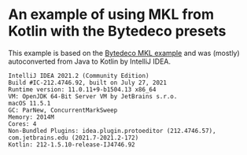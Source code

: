 # An example of using MKL from Kotlin with the Bytedeco presets

This example is based on the [Bytedeco MKL example](https://github.com/bytedeco/javacpp-presets/tree/b603f85ee36a275c19dd1cf5585b50cfe9d3b9e1/mkl)
and was (mostly) autoconverted from Java to Kotlin by IntelliJ IDEA.

```
IntelliJ IDEA 2021.2 (Community Edition)
Build #IC-212.4746.92, built on July 27, 2021
Runtime version: 11.0.11+9-b1504.13 x86_64
VM: OpenJDK 64-Bit Server VM by JetBrains s.r.o.
macOS 11.5.1
GC: ParNew, ConcurrentMarkSweep
Memory: 2014M
Cores: 4
Non-Bundled Plugins: idea.plugin.protoeditor (212.4746.57), com.jetbrains.edu (2021.7-2021.2-172)
Kotlin: 212-1.5.10-release-IJ4746.92
```
